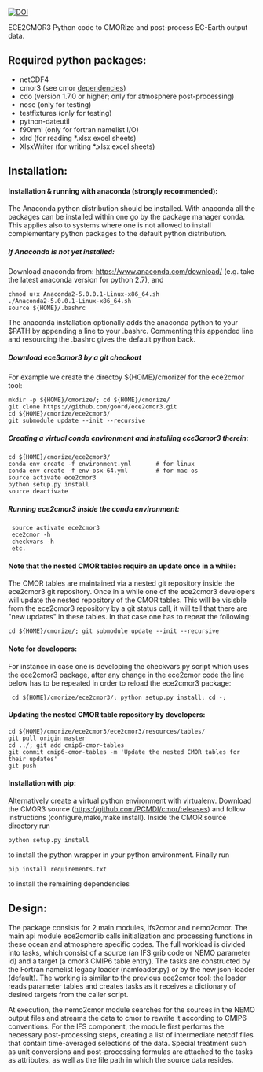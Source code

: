 [![DOI](https://zenodo.org/badge/DOI/10.5281/zenodo.1051094.svg)](https://doi.org/10.5281/zenodo.1051094)

ECE2CMOR3 Python code to CMORize and post-process EC-Earth output data.

## Required python packages:

* netCDF4
* cmor3 (see cmor [dependencies](https://anaconda.org/PCMDI/cmor/files?channel=main))
* cdo (version 1.7.0 or higher; only for atmosphere post-processing)
* nose (only for testing)
* testfixtures (only for testing)
* python-dateutil
* f90nml (only for fortran namelist I/O)
* xlrd (for reading *.xlsx excel sheets)
* XlsxWriter (for writing *.xlsx excel sheets)

## Installation:

#### Installation & running with anaconda (strongly recommended):
The Anaconda python distribution should be installed. With anaconda all the packages can be installed within one go by the package manager conda. This applies also to systems where one is not allowed to install complementary python packages to the default python distribution.

##### If Anaconda is not yet installed:

Download anaconda from: https://www.anaconda.com/download/ (e.g. take the latest anaconda version for python 2.7), and
 ```shell
 chmod u+x Anaconda2-5.0.0.1-Linux-x86_64.sh
 ./Anaconda2-5.0.0.1-Linux-x86_64.sh
 source ${HOME}/.bashrc
 ```
The anaconda installation optionally adds the anaconda python to your $PATH by appending a line to your .bashrc. Commenting this appended line and resourcing the .bashrc gives the default python back.


##### Download ece3cmor3 by a git checkout

For example we create the directoy ${HOME}/cmorize/ for the ece2cmor tool:

```shell
mkdir -p ${HOME}/cmorize/; cd ${HOME}/cmorize/
git clone https://github.com/goord/ece2cmor3.git
cd ${HOME}/cmorize/ece2cmor3/
git submodule update --init --recursive
```

##### Creating a virtual conda environment and installing ece3cmor3 therein:

```shell
cd ${HOME}/cmorize/ece2cmor3/
conda env create -f environment.yml       # for linux
conda env create -f env-osx-64.yml        # for mac os
source activate ece2cmor3
python setup.py install
source deactivate
```

##### Running ece2cmor3 inside the conda environment:

```shell
 source activate ece2cmor3
 ece2cmor -h
 checkvars -h
 etc.
```

#### Note that the nested CMOR tables require an update once in a while: 

The CMOR tables are maintained via a nested git repository inside the ece2cmor3 git repository. Once in a while one of the ece2cmor3 developers will update the nested repository of the CMOR tables. This will be visisble from the ece2cmor3 repository by a git status call, it will tell that there are "new updates" in these tables. In that case one has to repeat the following:
```shell
cd ${HOME}/cmorize/; git submodule update --init --recursive
```

#### Note for developers: 

For instance in case one is developing the checkvars.py script which uses the ece2cmor3 package, after any change in the ece2cmor code the line below has to be repeated in order to reload the ece2cmor3 package:
```shell
 cd ${HOME}/cmorize/ece2cmor3/; python setup.py install; cd -;
```

#### Updating the nested CMOR table repository by developers:

```shell
cd ${HOME}/cmorize/ece2cmor3/ece2cmor3/resources/tables/
git pull origin master
cd ../; git add cmip6-cmor-tables
git commit cmip6-cmor-tables -m 'Update the nested CMOR tables for their updates'
git push
```

#### Installation with pip:
Alternatively create a virtual python environment with virtualenv. Download the CMOR3 source (https://github.com/PCMDI/cmor/releases) and follow instructions (configure,make,make install). Inside the CMOR source directory run
```shell
python setup.py install
```
to install the python wrapper in your python environment.
Finally run
```shell
pip install requirements.txt
```
to install the remaining dependencies


## Design:

The package consists for 2 main modules, ifs2cmor and nemo2cmor. The main api module ece2cmorlib calls initialization and processing functions in these ocean and atmosphere specific codes. The full workload is divided into tasks, which consist of a source (an IFS grib code or NEMO parameter id) and a target (a cmor3 CMIP6 table entry). The tasks are constructed by the Fortran namelist legacy loader (namloader.py) or by the new json-loader (default). The working is similar to the previous ece2cmor tool: the loader reads parameter tables and creates tasks as it receives a dictionary of desired targets from the caller script.

At execution, the nemo2cmor module searches for the sources in the NEMO output files and streams the data to cmor to rewrite it according to CMIP6 conventions. For the IFS component, the module first performs the necessary post-processing steps, creating a list of intermediate netcdf files that contain time-averaged selections of the data. Special treatment such as unit conversions and post-processing formulas are attached to the tasks as attributes, as well as the file path in which the source data resides.
